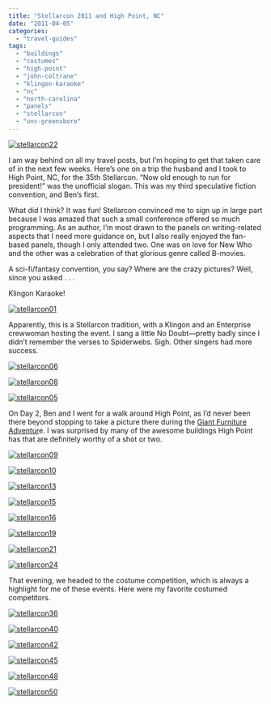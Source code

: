 ```yaml
---
title: "Stellarcon 2011 and High Point, NC"
date: "2011-04-05"
categories:
  - "travel-guides"
tags:
  - "buildings"
  - "costumes"
  - "high-point"
  - "john-coltrane"
  - "klingon-karaoke"
  - "nc"
  - "north-carolina"
  - "panels"
  - "stellarcon"
  - "unc-greensboro"
---
```





<div class="caption">

[![](http://s3.amazonaws.com/thegourmez-wpmedia/2011/04/stellarcon22.jpg "stellarcon22")](http://s3.amazonaws.com/thegourmez-wpmedia/2011/04/stellarcon22.jpg)</div>


I am way behind on all my travel posts, but I’m hoping to get that taken care of in the next few weeks. Here’s one on a trip the husband and I took to High Point, NC, for the 35th Stellarcon. “Now old enough to run for president!” was the unofficial slogan. This was my third speculative fiction convention, and Ben’s first.

What did I think? It was fun! Stellarcon convinced me to sign up in large part because I was amazed that such a small conference offered so much programming. As an author, I’m most drawn to the panels on writing-related aspects that I need more guidance on, but I also really enjoyed the fan-based panels, though I only attended two. One was on love for New Who and the other was a celebration of that glorious genre called B-movies.

A sci-fi/fantasy convention, you say? Where are the crazy pictures? Well, since you asked . . .

Klingon Karaoke!

[![](http://s3.amazonaws.com/thegourmez-wpmedia/2011/04/stellarcon01-300x286.jpg "stellarcon01")](http://s3.amazonaws.com/thegourmez-wpmedia/2011/04/stellarcon01.jpg)

Apparently, this is a Stellarcon tradition, with a Klingon and an Enterprise crewwoman hosting the event. I sang a little No Doubt—pretty badly since I didn’t remember the verses to Spiderwebs. Sigh. Other singers had more success.




<div class="caption">

[![](http://s3.amazonaws.com/thegourmez-wpmedia/2011/04/stellarcon06.jpg "stellarcon06")](http://s3.amazonaws.com/thegourmez-wpmedia/2011/04/stellarcon06.jpg)</div>





<div class="caption">

[![](http://s3.amazonaws.com/thegourmez-wpmedia/2011/04/stellarcon08.jpg "stellarcon08")](http://s3.amazonaws.com/thegourmez-wpmedia/2011/04/stellarcon08.jpg)</div>





<div class="caption">

[![](http://s3.amazonaws.com/thegourmez-wpmedia/2011/04/stellarcon05.jpg "stellarcon05")](http://s3.amazonaws.com/thegourmez-wpmedia/2011/04/stellarcon05.jpg)</div>


On Day 2, Ben and I went for a walk around High Point, as I’d never been there beyond stopping to take a picture there during the [Giant Furniture Adventur](http://blastanova.com/photoalbum/index.html?path=Adventures/Furniture%20Adventure,%20Piedmont,%20NC)e. I was surprised by many of the awesome buildings High Point has that are definitely worthy of a shot or two.




<div class="caption">

[![](http://s3.amazonaws.com/thegourmez-wpmedia/2011/04/stellarcon09.jpg "stellarcon09")](http://s3.amazonaws.com/thegourmez-wpmedia/2011/04/stellarcon09.jpg)</div>





<div class="caption">

[![](http://s3.amazonaws.com/thegourmez-wpmedia/2011/04/stellarcon10.jpg "stellarcon10")](http://s3.amazonaws.com/thegourmez-wpmedia/2011/04/stellarcon10.jpg)</div>





<div class="caption">

[![](http://s3.amazonaws.com/thegourmez-wpmedia/2011/04/stellarcon13.jpg "stellarcon13")](http://s3.amazonaws.com/thegourmez-wpmedia/2011/04/stellarcon13.jpg)</div>


[![](http://s3.amazonaws.com/thegourmez-wpmedia/2011/04/stellarcon15.jpg "stellarcon15")](http://s3.amazonaws.com/thegourmez-wpmedia/2011/04/stellarcon15.jpg)




<div class="caption">

[![](http://s3.amazonaws.com/thegourmez-wpmedia/2011/04/stellarcon16.jpg "stellarcon16")](http://s3.amazonaws.com/thegourmez-wpmedia/2011/04/stellarcon16.jpg)</div>





<div class="caption">

[![](http://s3.amazonaws.com/thegourmez-wpmedia/2011/04/stellarcon19.jpg "stellarcon19")](http://s3.amazonaws.com/thegourmez-wpmedia/2011/04/stellarcon19.jpg)</div>


[![](http://s3.amazonaws.com/thegourmez-wpmedia/2011/04/stellarcon21.jpg "stellarcon21")](http://s3.amazonaws.com/thegourmez-wpmedia/2011/04/stellarcon21.jpg)




<div class="caption">

[![](http://s3.amazonaws.com/thegourmez-wpmedia/2011/04/stellarcon24.jpg "stellarcon24")](http://s3.amazonaws.com/thegourmez-wpmedia/2011/04/stellarcon24.jpg)</div>


That evening, we headed to the costume competition, which is always a highlight for me of these events. Here were my favorite costumed competitors.




<div class="caption">

[![](http://s3.amazonaws.com/thegourmez-wpmedia/2011/04/stellarcon36.jpg "stellarcon36")](http://s3.amazonaws.com/thegourmez-wpmedia/2011/04/stellarcon36.jpg)</div>





<div class="caption">

[![](http://s3.amazonaws.com/thegourmez-wpmedia/2011/04/stellarcon40.jpg "stellarcon40")](http://s3.amazonaws.com/thegourmez-wpmedia/2011/04/stellarcon40.jpg)</div>





<div class="caption">

[![](http://s3.amazonaws.com/thegourmez-wpmedia/2011/04/stellarcon42.jpg "stellarcon42")](http://s3.amazonaws.com/thegourmez-wpmedia/2011/04/stellarcon42.jpg)</div>





<div class="caption">

[![](http://s3.amazonaws.com/thegourmez-wpmedia/2011/04/stellarcon45.jpg "stellarcon45")](http://s3.amazonaws.com/thegourmez-wpmedia/2011/04/stellarcon45.jpg)</div>





<div class="caption">

[![](http://s3.amazonaws.com/thegourmez-wpmedia/2011/04/stellarcon48.jpg "stellarcon48")](http://s3.amazonaws.com/thegourmez-wpmedia/2011/04/stellarcon48.jpg)</div>





<div class="caption">

[![](http://s3.amazonaws.com/thegourmez-wpmedia/2011/04/stellarcon50.jpg "stellarcon50")](http://s3.amazonaws.com/thegourmez-wpmedia/2011/04/stellarcon50.jpg)</div>


